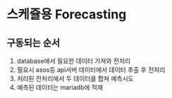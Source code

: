 # 스케쥴용 Forecasting

## 구동되는 순서
1. database애서 필요한 데이터 가져와 전처리
2. 필요시 asos등 api서버 데이터에서 데이터 추출 후 전처리
3. 처리된 전처리에서 두 데이터를 합쳐 예측시도
4. 예측된 데이터는 mariadb에 적재

